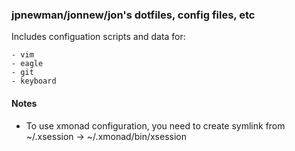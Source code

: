 ### jpnewman/jonnew/jon's dotfiles, config files, etc
Includes configuation scripts and data for:

    - vim
    - eagle
    - git
    - keyboard

#### Notes
- To use xmonad configuration, you need to create symlink from ~/.xsession ->
  ~/.xmonad/bin/xsession
